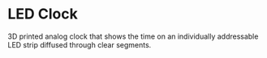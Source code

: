 # LED Clock
3D printed analog clock that shows the time on an individually addressable LED strip diffused through clear segments.

